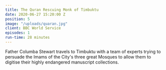 ```yaml
---
title: The Quran Rescuing Monk of Timbuktu
date: 2020-06-27 15:20:00 Z
position: 5
image: "/uploads/quaran.jpg"
client: BBC World Service
episodes: 1
run-time: 28 minutes
---
```


Father Columba Stewart travels to Timbuktu with a team of experts trying to persuade the Imams of the City's three great Mosques to allow them to digitise their highly endangered manuscript collections. 